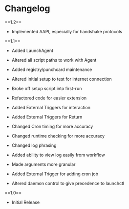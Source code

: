 # Changelog

==1.2==
* Implemented AAPI, especially for handshake protocols

==1.1==

* Added LaunchAgent
* Altered all script paths to work with Agent
* Added registry/punchcard maintenance
* Altered initial setup to test for internet connection
* Broke off setup script into first-run

* Refactored code for easier extension
* Added External Triggers for interaction
* Added External Triggers for Return
* Changed Cron timing for more accuracy
* Changed runtime checking for more accuracy
* Changed log phrasing
* Added ability to view log easily from workflow
* Made arguments more granular
* Added External Trigger for adding cron job
* Altered daemon control to give precedence to launchctl

==1.0==

* Initial Release
